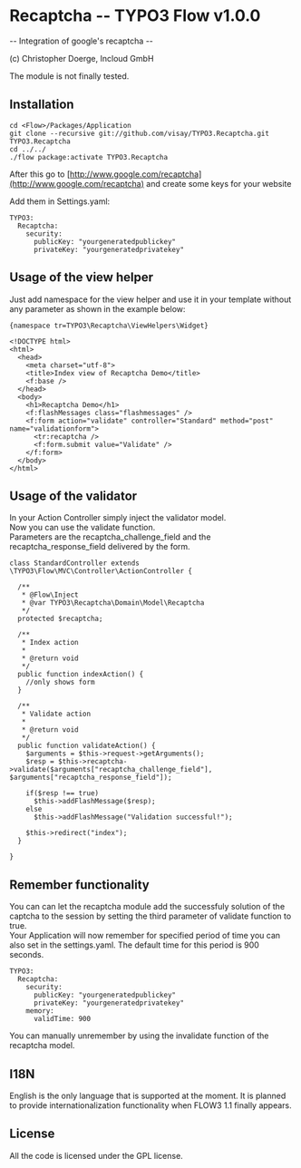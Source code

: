 Recaptcha -- TYPO3 Flow v1.0.0
==============================================
-- Integration of google's recaptcha --

(c) Christopher Doerge, Incloud GmbH  
  
The module is not finally tested.

Installation
------------

```
cd <Flow>/Packages/Application
git clone --recursive git://github.com/visay/TYPO3.Recaptcha.git TYPO3.Recaptcha
cd ../../
./flow package:activate TYPO3.Recaptcha
```

After this go to [http://www.google.com/recaptcha](http://www.google.com/recaptcha) and create some keys for your website

Add them in Settings.yaml:

```
TYPO3:
  Recaptcha:
    security:
      publicKey: "yourgeneratedpublickey"
      privateKey: "yourgeneratedprivatekey"
```

Usage of the view helper
------------------------

Just add namespace for the view helper and use it in your template without any parameter as shown in the example below:

```
{namespace tr=TYPO3\Recaptcha\ViewHelpers\Widget}

<!DOCTYPE html>
<html>
  <head>
    <meta charset="utf-8">
    <title>Index view of Recaptcha Demo</title> 
    <f:base />
  </head>
  <body>
    <h1>Recaptcha Demo</h1>
    <f:flashMessages class="flashmessages" />
    <f:form action="validate" controller="Standard" method="post" name="validationform">
      <tr:recaptcha />
      <f:form.submit value="Validate" />
    </f:form>
  </body>
</html>
```

Usage of the validator
----------------------

In your Action Controller simply inject the validator model.  
Now you can use the validate function.  
Parameters are the recaptcha_challenge_field and the recaptcha_response_field delivered by the form.

```
class StandardController extends \TYPO3\Flow\MVC\Controller\ActionController {

  /**
   * @Flow\Inject
   * @var TYPO3\Recaptcha\Domain\Model\Recaptcha
   */
  protected $recaptcha;

  /**
   * Index action
   *
   * @return void
   */
  public function indexAction() {
    //only shows form
  }

  /**
   * Validate action
   *
   * @return void
   */
  public function validateAction() {
    $arguments = $this->request->getArguments();
    $resp = $this->recaptcha->validate($arguments["recaptcha_challenge_field"], $arguments["recaptcha_response_field"]);
    
    if($resp !== true)
      $this->addFlashMessage($resp);
    else
      $this->addFlashMessage("Validation successful!");

    $this->redirect("index");
  }

}
```

Remember functionality
----------------------

You can can let the recaptcha module add the successfuly solution of the captcha to the session by setting the third parameter of validate function to true.  
Your Application will now remember for specified period of time you can also set in the settings.yaml. The default time for this period is 900 seconds.

```
TYPO3:
  Recaptcha:
    security:
      publicKey: "yourgeneratedpublickey"
      privateKey: "yourgeneratedprivatekey"
    memory:
      validTime: 900
```

You can manually unremember by using the invalidate function of the recaptcha model.

I18N
----

English is the only language that is supported at the moment. It is planned to provide internationalization functionality when FLOW3 1.1 finally appears.

License
-------

All the code is licensed under the GPL license.